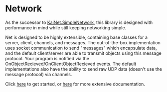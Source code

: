 # Network

As the successor to [KaiNet.SimpleNetwork](https://github.com/KaiNet-X/simple-network-library), this library is designed with 
performance in mind while still keeping networking simple.

Net is designed to be highly extensible, containing base classes for a server, client, channels, and messages. The out-of-the-box 
implementation uses socket communication to send "messages" which encapsulate data, and the default client/server are able to 
transmit objects using this message protocol. Your program is notified via the OnObjectRecieved/OnClientObjectRecieved events.
The default implementations also have the ability to send raw UDP data (doesn't use the message protocol) via channels.

Click [here](https://github.com/KaiNet-X/Network/blob/Develop/gettingStarted.md) to get started, or [here]() for more extensive documentation.
